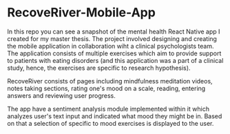 # RecoveRiver-Mobile-App

In this repo you can see a snapshot of the mental health React Native app I created for my master thesis. 
The project involved designing and creating the mobile application in collaboration wiht a clinical psychologists team. 
The application consists of multiple exercises which aim to provide support to patients with eating disorders (and this application was a part of a clinical study, hence, the exercises are specific to research hypothesis). 

RecoveRiver consists of pages including mindfulness meditation videos, notes taking sections, rating one's mood on a scale, reading, entering answers and reviewing user progress. 

The app have a sentiment analysis module implemented within it which analyzes user's text input and indicated what mood they might be in. Based on that a selection of specific to mood exercises is displayed to the user.
